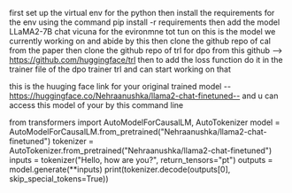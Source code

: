 first set up the virtual env for the python
then install the requirements for the env using the command pip install -r requirements
then add the model LLaMA2-7B chat vicuna for the evironmne tot tun on this is the model we currently working on and abide by this 
then clone the github repo of cal from the paper
then clone the github repo of trl for dpo from this github --> https://github.com/huggingface/trl
then to add the loss function do it in the trainer file of the dpo trainer trl and can start working on that 

this is the huuging face link for your original trained model --https://huggingface.co/Nehraanushka/llama2-chat-finetuned--  and u can access this model of your by this command line 

from transformers import AutoModelForCausalLM, AutoTokenizer
model = AutoModelForCausalLM.from_pretrained("Nehraanushka/llama2-chat-finetuned")
tokenizer = AutoTokenizer.from_pretrained("Nehraanushka/llama2-chat-finetuned")
inputs = tokenizer("Hello, how are you?", return_tensors="pt")
outputs = model.generate(**inputs)
print(tokenizer.decode(outputs[0], skip_special_tokens=True))


